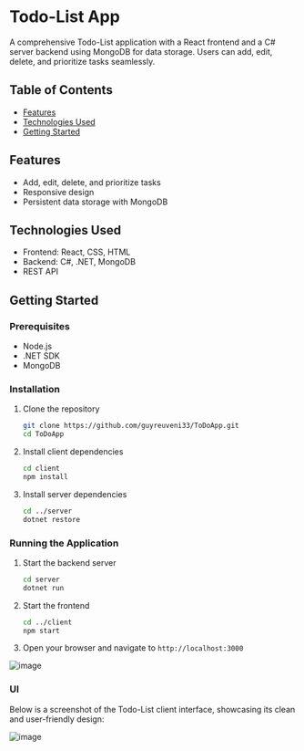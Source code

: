# Todo-List App

A comprehensive Todo-List application with a React frontend and a C# server backend using MongoDB for data storage. Users can add, edit, delete, and prioritize tasks seamlessly.

## Table of Contents

- [Features](#features)
- [Technologies Used](#technologies-used)
- [Getting Started](#getting-started)

## Features

- Add, edit, delete, and prioritize tasks
- Responsive design
- Persistent data storage with MongoDB

## Technologies Used

- Frontend: React, CSS, HTML
- Backend: C#, .NET, MongoDB
- REST API

## Getting Started

### Prerequisites

- Node.js
- .NET SDK
- MongoDB

### Installation

1. Clone the repository
    ```sh
    git clone https://github.com/guyreuveni33/ToDoApp.git
    cd ToDoApp
    ```

2. Install client dependencies
    ```sh
    cd client
    npm install
    ```

3. Install server dependencies
    ```sh
    cd ../server
    dotnet restore
    ```

### Running the Application

1. Start the backend server
    ```sh
    cd server
    dotnet run
    ```

2. Start the frontend
    ```sh
    cd ../client
    npm start
    ```

3. Open your browser and navigate to `http://localhost:3000`

   
![image](https://github.com/guyreuveni33/ToDoApp/assets/116805344/8e101cc0-2304-4133-a6ce-fb2967390ecc)


### UI

Below is a screenshot of the Todo-List client interface, showcasing its clean and user-friendly design:


![image](https://github.com/guyreuveni33/ToDoApp/assets/116805344/8e101cc0-2304-4133-a6ce-fb2967390ecc)
